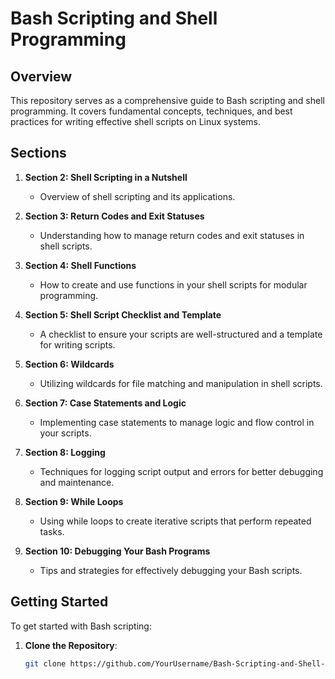 # Bash Scripting and Shell Programming

## Overview

This repository serves as a comprehensive guide to Bash scripting and shell programming. It covers fundamental concepts, techniques, and best practices for writing effective shell scripts on Linux systems.

## Sections

1. **Section 2: Shell Scripting in a Nutshell**
   - Overview of shell scripting and its applications.
   
2. **Section 3: Return Codes and Exit Statuses**
   - Understanding how to manage return codes and exit statuses in shell scripts.

3. **Section 4: Shell Functions**
   - How to create and use functions in your shell scripts for modular programming.

4. **Section 5: Shell Script Checklist and Template**
   - A checklist to ensure your scripts are well-structured and a template for writing scripts.

5. **Section 6: Wildcards**
   - Utilizing wildcards for file matching and manipulation in shell scripts.

6. **Section 7: Case Statements and Logic**
   - Implementing case statements to manage logic and flow control in your scripts.

7. **Section 8: Logging**
   - Techniques for logging script output and errors for better debugging and maintenance.

8. **Section 9: While Loops**
   - Using while loops to create iterative scripts that perform repeated tasks.

9. **Section 10: Debugging Your Bash Programs**
   - Tips and strategies for effectively debugging your Bash scripts.

## Getting Started

To get started with Bash scripting:

1. **Clone the Repository**:
   ```bash
   git clone https://github.com/YourUsername/Bash-Scripting-and-Shell-Programming.git
